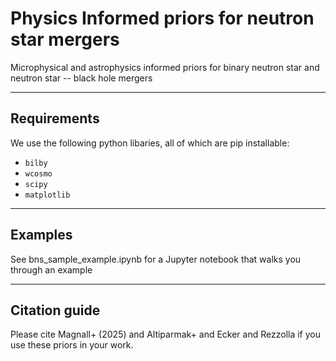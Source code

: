 Physics Informed priors for neutron star mergers 
=====

Microphysical and astrophysics informed priors for
binary neutron star and neutron star -- black hole mergers

------------
Requirements
------------
We use the following python libaries, all of which are pip installable: 

-  `bilby`
-  `wcosmo`
-  `scipy`
-  `matplotlib`

--------
Examples
--------

See bns_sample_example.ipynb for a Jupyter notebook that walks you through an example 

--------------
Citation guide
--------------

Please cite Magnall+ (2025) and Altiparmak+ and Ecker and Rezzolla if you use these priors in your work. 
